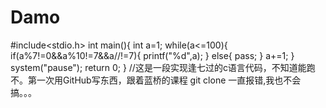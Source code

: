 # Damo
#include<stdio.h>
int main(){
  int a=1;
  while(a<=100){
    if(a%7!=0&&a%10!=7&&a//!=7){
      printf("%d",a);
    }
    else{
      pass;
    }
    a+=1;
  }
system("pause");
return 0;
}
//这是一段实现逢七过的c语言代码，不知道能跑不。第一次用GitHub写东西，跟着蓝桥的课程 git clone 一直报错,我也不会搞。。。
